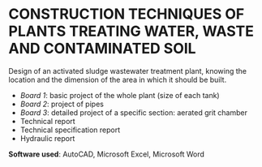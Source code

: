 # CONSTRUCTION TECHNIQUES OF PLANTS TREATING WATER, WASTE AND CONTAMINATED SOIL
Design of an activated sludge wastewater treatment plant, knowing the location and the dimension of the area in which it should be built.
- *Board 1*: basic project of the whole plant (size of each tank)
- *Board 2*: project of pipes
- *Board 3*: detailed project of a specific section: aerated grit chamber
- Technical report
- Technical specification report
- Hydraulic report


**Software used**: AutoCAD, Microsoft Excel, Microsoft Word
